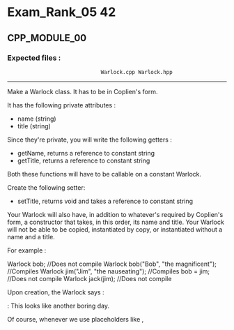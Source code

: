 # Exam_Rank_05 42

## CPP_MODULE_00

### Expected files   : 
                                  Warlock.cpp Warlock.hpp
--------------------------------------------------------------------------------

Make a Warlock class. It has to be in Coplien's form.

It has the following private attributes :
* name (string)
* title (string)

Since they're private, you will write the following getters :
* getName, returns a reference to constant string
* getTitle, returns a reference to constant string

Both these functions will have to be callable on a constant Warlock.

Create the following setter:
* setTitle, returns void and takes a reference to constant string

Your Warlock will also have, in addition to whatever's required by Coplien's
form, a constructor that takes, in this order, its name and title. Your Warlock
will not be able to be copied, instantiated by copy, or instantiated without a
name and a title.

For example :

Warlock bob;                            //Does not compile
Warlock bob("Bob", "the magnificent");  //Compiles
Warlock jim("Jim", "the nauseating");   //Compiles
bob = jim;                              //Does not compile
Warlock jack(jim);                      //Does not compile

Upon creation, the Warlock says :

<NAME>: This looks like another boring day.

Of course, whenever we use placeholders like <NAME>, <TITLE>, etc...
in outputs, you will replace them by the appropriate value. Without the < and >.

When he dies, he says:

<NAME>: My job here is done!

Our Warlock must also be able to introduce himself, while boasting with all its
might.

So you will write the following function:
* void introduce() const;

It must display:

<NAME>: I am <NAME>, <TITLE>!

Here's an example of a test main function and its associated output:
  
```cpp
int main()
{
  Warlock const richard("Richard", "Mistress of Magma");
  richard.introduce();
  std::cout << richard.getName() << " - " << richard.getTitle() << std::endl;

  Warlock* jack = new Warlock("Jack", "the Long");
  jack->introduce();
  jack->setTitle("the Mighty");
  jack->introduce();

  delete jack;

  return (0);
}
  ```
 ```cmd 
~$ ./a.out | cat -e
Richard: This looks like another boring day.$
Richard: I am Richard, Mistress of Magma!$
Richard - Mistress of Magma$
Jack: This looks like another boring day.$
Jack: I am Jack, the Long!$
Jack: I am Jack, the Mighty!$
Jack: My job here is done!$
Richard: My job here is done!$
~$
  ```
##  CPP_MODULE_01
### Expected files   :            
                                  Warlock.cpp Warlock.hpp
                                  ASpell.hpp ASpell.cpp
                                  ATarget.hpp ATarget.cpp
                                  Fwoosh.hpp Fwoosh.cpp
                                  Dummy.hpp Dummy.cpp
  --------------------------------------------------------------------------------

In the Warlock class, the switch statement is FORBIDDEN and its use would
result in a -42.

Create an abstract class called ASpell, in Coplien's form, that has the
following protected attributes:

* name (string)
* effects (string)

Both will have getters (getName and getEffects) that return strings.

Also add a clone pure method that returns a pointer to ASpell.

All these functions can be called on a constant object.

ASpell has a constructor that takes its name and its effects, in that order.

Now you will create an ATarget abstract class, in Coplien's form. It has a type
attribute, which is a string, and its associated getter, getType, that return a
reference to constant string.

In much the same way as ASpell, it has a clone() pure method.

All these functions can be called on a constant object.

It has a constructor that takes its type.

Now, add to your ATarget a getHitBySpell function that takes a reference to
constant ASpell.

It will display :

<TYPE> has been <EFFECTS>!

<TYPE> is the ATarget's type, and <EFFECTS> is the return of the ASpell's
getEffects function.

Finally, add to your ASpell class a launch function that takes a reference to
constant ATarget.

This one will simply call the getHitBySpell of the passed object, passing the
current instance as parameter.

When all this is done, create an implementation of ASpell called Fwoosh. Its
default constructor will set the name to "Fwoosh" and the effects to
"fwooshed". You will, of course, implement the clone() method. In the case of
Fwoosh, it will return a pointer to a new Fwoosh object.

In the same way, create a concrete ATarget called Dummy, the type of which
is "Target Practice Dummy". You must also implement its clone() method.

Add to the Warlock the following member functions:

* learnSpell, takes a pointer to ASpell, that makes the Warlock learn a spell
* forgetSpell, takes a string corresponding a to a spell's name, and makes the
  Warlock forget it. If it's not a known spell, does nothing.
* launchSpell, takes a string (a spell name) and a reference to ATarget, that
  launches the spell on the selected target. If it's not a known spell, does
  nothing.

You will need a new attribute to store the spells your Warlock knows. Several
types fit the bill, it's up to you to choose the best one.

Below is a possible test main and its expected output:

  ```cpp
int main()
{
  Warlock richard("Richard", "the Titled");

  Dummy bob;
  Fwoosh* fwoosh = new Fwoosh();

  richard.learnSpell(fwoosh);

  richard.introduce();
  richard.launchSpell("Fwoosh", bob);

  richard.forgetSpell("Fwoosh");
  richard.launchSpell("Fwoosh", bob);
}
  
```
```cmd
 ~$ ./a.out | cat -e
Richard: This looks like another boring day.$
Richard: I am Richard, the Titled!$
Target Practice Dummy has been fwooshed!$
Richard: My job here is done!$
```
## : CPP_MODULE_02
### Expected files   : 
                                   Warlock.cpp Warlock.hpp
                                   ASpell.hpp ASpell.cpp
                                   ATarget.hpp ATarget.cpp
                                   Fwoosh.hpp Fwoosh.cpp
                                   Dummy.hpp Dummy.cpp
                                   Fireball.hpp Fireball.cpp
                                   Polymorph.hpp Polymorph.cpp
                                   BrickWall.hpp BrickWall.cpp
                                   SpellBook.hpp SpellBook.cpp
                                   TargetGenerator.hpp TargetGenerator.cpp
--------------------------------------------------------------------------------

In the Warlock, SpellBook and TargetGenerator classes, the switch statement is
FORBIDDEN and its use would result in a -42.

Create the following two spells, on the same model as Fwoosh:

* Fireball (Name: "Fireball", Effects: "burnt to a crisp")
* Polymorph (Name: "Polymorph", Effects: "turned into a critter")

In addition to this, just so he won't have only dummy to attack, let's make a
new target for him, which will be the BrickWall (Type: "Inconspicuous Red-brick Wall").

Now, make a SpellBook class, in canonical form, that can't be copied or instantiated
by copy. It will have the following functions:

* void learnSpell(ASpell*), that COPIES a spell in the book
* void forgetSpell(string const &), that deletes a spell from the book, except
  if it isn't there
* ASpell* createSpell(string const &), that receives a string corresponding to
  the name of a spell, creates it, and returns it.

Modify the Warlock, now, make it have a spell book that will be created with
him and destroyed with him. Also make his learnSpell and forgetSpell functions
call those of the spell book.

The launchSpell function will have to use the SpellBook to create the spell
it's attempting to launch.

Make a TargetGenerator class, in canonical form, and as before,
non-copyable.

It will have the following functions:

* void learnTargetType(ATarget*), teaches a target to the generator

* void forgetTargetType(string const &), that makes the generator forget a
  target type if it's known

* ATarget* createTarget(string const &), that creates a target of the
  specified type

Phew, that's done. Now here's a test main. It's not very thorough, so make sure
to use your own aswell.

int main()
{
  Warlock richard("Richard", "foo");
  richard.setTitle("Hello, I'm Richard the Warlock!");
  BrickWall model1;

  Polymorph* polymorph = new Polymorph();
  TargetGenerator tarGen;

  tarGen.learnTargetType(&model1);
  richard.learnSpell(polymorph);

  Fireball* fireball = new Fireball();

  richard.learnSpell(fireball);

  ATarget* wall = tarGen.createTarget("Inconspicuous Red-brick Wall");

  richard.introduce();
  richard.launchSpell("Polymorph", *wall);
  richard.launchSpell("Fireball", *wall);
}

~$ ./a.out | cat -e
Richard: This looks like another boring day.$
Richard: I am Richard, Hello, I'm Richard the Warlock!!$
Inconspicuous Red-brick Wall has been turned into a critter!$
Inconspicuous Red-brick Wall has been burnt to a crisp!$
Richard: My job here is done!$
~$
### Instructions
```cmd
make
```
Le main se situe dans le module02 (il peut-être modifier et tester pour les autres modules)
